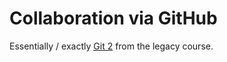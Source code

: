 # Collaboration via GitHub

Essentially / exactly [Git 2](../../legacy/git/git2/) from the legacy course.
